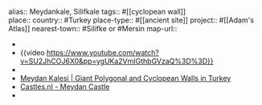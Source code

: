 alias:: Meydankale, Silifkale
tags:: #[[cyclopean wall]]  
place::
country:: #Turkey 
place-type:: #[[ancient site]] 
project:: #[[Adam's Atlas]] 
nearest-town:: #Silifke or #Mersin 
map-url::

-
- {{video https://www.youtube.com/watch?v=SU2JhCOJ6X0&pp=ygUKa2VmIGthbGVzaQ%3D%3D}}
-
- [Meydan Kalesi | Giant Polygonal and Cyclopean Walls in Turkey](https://www.thearchaeologist.org/blog/meydan-kalesi-giant-polygonal-and-cyclopean-walls-in-turkey)
- [Castles.nl - Meydan Castle](https://www.castles.nl/meydan-castle)
-